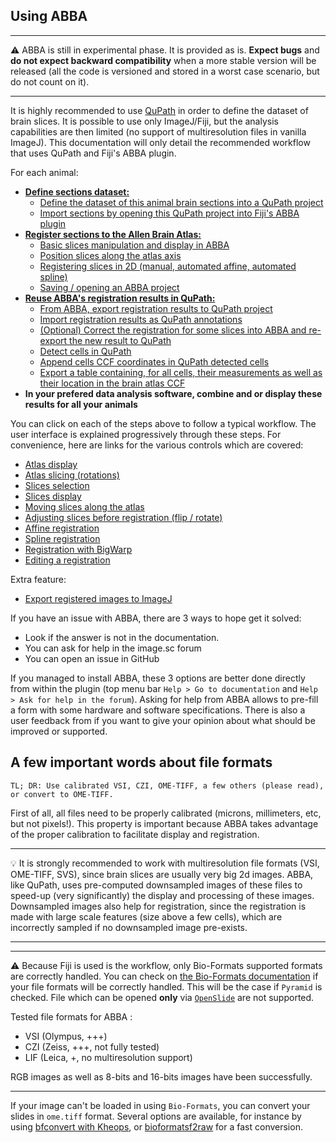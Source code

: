 ## Using ABBA

---

:warning: ABBA is still in experimental phase. It is provided as is. **Expect bugs** and **do not expect backward compatibility** when a more stable version will be released (all the code is versioned and stored in a worst case scenario, but do not count on it).

---


It is highly recommended to use [QuPath](https://qupath.github.io/) in order to define the dataset of brain slices. It is possible to use only ImageJ/Fiji, but the analysis capabilities are then limited (no support of multiresolution files in vanilla ImageJ). This documentation will only detail the recommended workflow that uses QuPath and Fiji's ABBA plugin.
 
For each animal:
* [**Define sections dataset:**](create_dataset_and_open.md)
  * [Define the dataset of this animal brain sections into a QuPath project](create_dataset_and_open.md)
  * [Import sections by opening this QuPath project into Fiji's ABBA plugin](create_dataset_and_open.md#abba-navigation)
* [**Register sections to the Allen Brain Atlas:**](registration.md)
  * [Basic slices manipulation and display in ABBA](registration.md)
  * [Position slices along the atlas axis](registration.md#first-coarse-positioning)
  * [Registering slices in 2D (manual, automated affine, automated spline)](registration.md#slices-registration)
  * [Saving / opening an ABBA project](registration.md#saving--opening-registrations-results)
* [**Reuse ABBA's registration results in QuPath:**](qupath_analysis.md)
  * [From ABBA, export registration results to QuPath project](qupath_analysis.md)
  * [Import registration results as QuPath annotations](qupath_analysis.md#importing-abba-registration-results-in-qupath)
  * [(Optional) Correct the registration for some slices into ABBA and re-export the new result to QuPath](registration.md#editing-a-registration)
  * [Detect cells in QuPath](qupath_analysis.md#analysis-in-qupath)
  * [Append cells CCF coordinates in QuPath detected cells](qupath_analysis.md#export-result-into-common-coordinates-of-the-allen-brain-atlas-ccfv3)
  * [Export a table containing, for all cells, their measurements as well as their location in the brain atlas CCF](qupath_analysis.md#display-results)
* **In your prefered data analysis software, combine and or display these results for all your animals**

You can click on each of the steps above to follow a typical workflow. The user interface is explained progressively through these steps. For convenience, here are links for the various controls which are covered:
* [Atlas display](create_dataset_and_open.md#allen-brain-atlas-display-options)
* [Atlas slicing (rotations)](registration.md#correcting-atlas-slicing-orientation)
* [Slices selection](registration.md#slices-selection)
* [Slices display](registration.md#slices-display-options)
* [Moving slices along the atlas](registration.md)
* [Adjusting slices before registration (flip / rotate)](registration.md#rotate--flip-slices)
* [Affine registration](registration.md#affine-registration-automated)
* [Spline registration](registration.md#spline-registration-automated)
* [Registration with BigWarp](registration.md#bigwarp-registration-manual)
* [Editing a registration](registration.md#editing-a-registration)

Extra feature:
* [Export registered images to ImageJ](registration.md#exporting-slices-region-as-imagej-stack)


If you have an issue with ABBA, there are 3 ways to hope get it solved:
* Look if the answer is not in the documentation.
* You can ask for help in the image.sc forum
* You can open an issue in GitHub

If you managed to install ABBA, these 3 options are better done directly from within the plugin (top menu bar `Help > Go to documentation` and `Help > Ask for help in the forum`). Asking for help from ABBA allows to pre-fill a form with some hardware and software specifications. There is also a user feedback from if you want to give your opinion about what should be improved or supported.

## A few important words about file formats
```
TL; DR: Use calibrated VSI, CZI, OME-TIFF, a few others (please read), 
or convert to OME-TIFF.
```


First of all, all files need to be properly calibrated (microns, millimeters, etc, but not pixels!). This property is important because ABBA takes advantage of the proper calibration to facilitate display and registration. 

---

 :bulb: It is strongly recommended to work with multiresolution file formats (VSI, OME-TIFF, SVS), since brain slices are usually very big 2d images. ABBA, like QuPath, uses pre-computed downsampled images of these files to speed-up (very significantly) the display and processing of these images. Downsampled images also help for registration, since the registration is made with large scale features (size above  a few cells), which are incorrectly sampled if no downsampled image pre-exists.

---

---

:warning: Because Fiji is used is the workflow, only Bio-Formats supported formats are correctly handled. You can check on  [the Bio-Formats documentation](https://docs.openmicroscopy.org/bio-formats/6.6.1/supported-formats.html) if your file formats will be correctly handled. This will be the case if `Pyramid` is checked. File which can be opened **only** via [`OpenSlide`](https://openslide.org/) are not supported.

Tested file formats for ABBA :

* VSI (Olympus, +++)
* CZI (Zeiss, +++, not fully tested)
* LIF (Leica, +, no multiresolution support)

RGB images as well as 8-bits and 16-bits images have been successfully.

---

If your image can't be loaded in using `Bio-Formats`, you can convert your slides in `ome.tiff` format. Several options are available, for instance by using [bfconvert with Kheops](https://c4science.ch/w/bioimaging_and_optics_platform_biop/image-processing/imagej_tools/ijp-kheops/), or [bioformatsf2raw](https://c4science.ch/w/bioimaging_and_optics_platform_biop/image-processing/qupath/ome-tiff-conversion/) for a fast conversion.